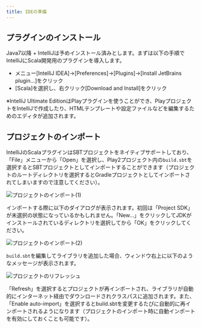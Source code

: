 ```yaml
---
title: IDEの準備
---
```


## プラグインのインストール

Java7以降 + IntelliJは予めインストール済みとします。まずは以下の手順でIntelliJにScala開発用のプラグインを導入します。

* メニュー[IntelliJ IDEA]→[Preferences]→[Plugins]→[Install JetBrains plugin...]をクリック
* [Scala]を選択し、右クリック[Download and Install]をクリック

※IntelliJ Ultimate EditionはPlayプラグインを使うことができ、PlayプロジェクトをIntelliJで作成したり、HTMLテンプレートや設定ファイルなどを編集するためのエディタが追加されます。

## プロジェクトのインポート

IntelliJのScalaプラグインはSBTプロジェクトをネイティブサポートしており、「File」メニューから「Open」を選択し、Play2プロジェクト内の`build.sbt`を選択するとSBTプロジェクトとしてインポートすることができます（プロジェクトのルートディレクトリを選択するとGradleプロジェクトとしてインポートされてしまいますので注意してください）。

![プロジェクトのインポート(1)](../images/play2.5-scalikejdbc2.5/open_project_intellij1.png)

インポートする際に以下のダイアログが表示されます。初回は「Project SDK」が未選択の状態になっているかもしれません。「New...」をクリックしてJDKがインストールされているディレクトリを選択してから「OK」をクリックしてください。

![プロジェクトのインポート(2)](../images/play2.5-scalikejdbc2.5/open_project_intellij2.png)

`build.sbt`を編集してライブラリを追加した場合、ウィンドウ右上に以下のようなメッセージが表示されます。

![プロジェクトのリフレッシュ](../images/play2.5-scalikejdbc2.5/re-import_project.png)

「Refresh」を選択するとプロジェクトが再インポートされ、ライブラリが自動的にインターネット経由でダウンロードされクラスパスに追加されます。また、「Enable auto-import」を選択するとbuild.sbtを変更するたびに自動的に再インポートされるようになります（プロジェクトのインポート時に自動インポートを有効にしておくことも可能です）。
